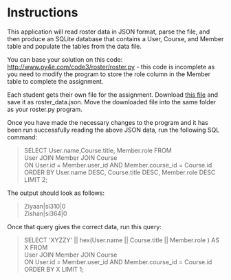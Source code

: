 # Instructions

This application will read roster data in JSON format, parse the file, and then produce an SQLite database that contains a User, Course, and Member table and populate the tables from the data file.

You can base your solution on this code: http://www.py4e.com/code3/roster/roster.py - this code is incomplete as you need to modify the program to store the role column in the Member table to complete the assignment.

Each student gets their own file for the assignment. Download [this file](#) and save it as roster_data.json. Move the downloaded file into the same folder as your roster.py program.

Once you have made the necessary changes to the program and it has been run successfully reading the above JSON data, run the following SQL command:

>SELECT User.name,Course.title, Member.role FROM     
>    User JOIN Member JOIN Course        
>    ON User.id = Member.user_id AND Member.course_id = Course.id         
>    ORDER BY User.name DESC, Course.title DESC, Member.role DESC LIMIT 2;            

The output should look as follows:

>Ziyaan|si310|0    
>Zishan|si364|0         

Once that query gives the correct data, run this query:   

>SELECT 'XYZZY' || hex(User.name || Course.title || Member.role ) AS X FROM     
>    User JOIN Member JOIN Course    
>    ON User.id = Member.user_id AND Member.course_id = Course.id    
>    ORDER BY X LIMIT 1;    